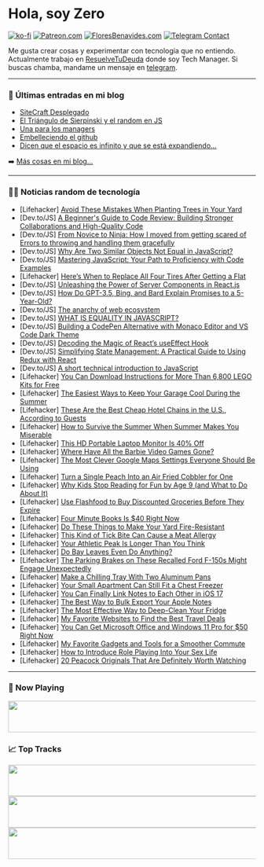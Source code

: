 # Hola, soy Zero

[![ko-fi](https://ko-fi.com/img/githubbutton_sm.svg)](https://ko-fi.com/J3J4N0LUK)
[![Patreon.com](https://img.shields.io/endpoint.svg?url=https%3A%2F%2Fshieldsio-patreon.vercel.app%2Fapi%3Fusername%3Dzerodragon%26type%3Dpatrons&style=for-the-badge)](https://patreon.com/zerodragon)
[![FloresBenavides.com](https://img.shields.io/website?down_message=oops&label=MiBlog&style=for-the-badge&up_message=online&url=https%3A%2F%2Ffloresbenavides.com)](https://floresbenavides.com)
[![Telegram Contact](https://img.shields.io/badge/escr%C3%ADbeme-ZeroDragon-%2326A5E4?style=for-the-badge&logo=telegram)](https://t.me/zerodragon)

Me gusta crear cosas y experimentar con tecnología que no entiendo.
Actualmente trabajo en [ResuelveTuDeuda](http://github.com/resuelve) donde soy Tech Manager.
Si buscas chamba, mandame un mensaje en [telegram](https://t.me/zerodragon).

---

### 📕 Últimas entradas en mi blog
<!-- BLOG-POST-LIST:START -->
- [SiteCraft Desplegado](https://floresbenavides.com/sitecraft-desplegado/)
- [El Triángulo de Sierpinski y el random en JS](https://floresbenavides.com/el-triangulo-de-sierpinski-y-el-random-en-js/)
- [Una para los managers](https://floresbenavides.com/una-para-los-managers/)
- [Embelleciendo el github](https://floresbenavides.com/embelleciendo-el-github/)
- [Dicen que el espacio es infinito y que se está expandiendo…](https://floresbenavides.com/dicen-que-el-espacio-es-infinito-y-que-se-esta-expandiendo/)
<!-- BLOG-POST-LIST:END -->

➡️ [Más cosas en mi blog...](https://floresbenavides.com)

---

### 👨‍💻 Noticias random de tecnología
<!-- TECH-POSTS:START -->
- [Lifehacker] [Avoid These Mistakes When Planting Trees in Your Yard](https://lifehacker.com/avoid-these-mistakes-when-planting-trees-in-your-yard-1850683296)
- [Dev.to/JS] [A Beginner&#39;s Guide to Code Review: Building Stronger Collaborations and High-Quality Code](https://dev.to/hr21don/a-beginners-guide-to-code-review-building-stronger-collaborations-and-high-quality-code-1dmc)
- [Dev.to/JS] [From Novice to Ninja: How I moved from getting scared of Errors to throwing and handling them gracefully](https://dev.to/danielasaboro/from-novice-to-ninja-how-i-moved-from-getting-scared-of-errors-to-throwing-and-handling-them-gracefully-598a)
- [Dev.to/JS] [Why Are Two Similar Objects Not Equal in JavaScript?](https://dev.to/lalitkumawat1m/why-are-two-similar-objects-not-equal-in-javascript-4i0)
- [Dev.to/JS] [Mastering JavaScript: Your Path to Proficiency with Code Examples](https://dev.to/idurar/mastering-javascript-your-path-to-proficiency-with-code-examples-48jo)
- [Lifehacker] [Here’s When to Replace All Four Tires After Getting a Flat](https://lifehacker.com/here-s-when-to-replace-all-four-tires-after-getting-a-f-1850683287)
- [Dev.to/JS] [Unleashing the Power of Server Components in React.js](https://dev.to/vale/unleashing-the-power-of-server-components-in-reactjs-kn4)
- [Dev.to/JS] [How Do GPT-3.5, Bing, and Bard Explain Promises to a 5-Year-Old?](https://dev.to/shrihari/how-do-gpt-35-bing-and-bard-explain-promises-to-a-5-year-old-38kn)
- [Dev.to/JS] [The anarchy of web ecosystem](https://dev.to/olshamb/the-anarchy-of-web-ecosystem-1m14)
- [Dev.to/JS] [WHAT IS EQUALITY IN JAVASCRIPT?](https://dev.to/maakai123/what-is-equality-and-boolean-logic-in-javascript-4o8c)
- [Dev.to/JS] [Building a CodePen Alternative with Monaco Editor and VS Code Dark Theme](https://dev.to/sh20raj/building-a-codepen-alternative-with-monaco-editor-and-vs-code-dark-theme-j52)
- [Dev.to/JS] [Decoding the Magic of React’s useEffect Hook](https://dev.to/vale/decoding-the-magic-of-reacts-useeffect-hook-1f0h)
- [Dev.to/JS] [Simplifying State Management: A Practical Guide to Using Redux with React](https://dev.to/bilal1718/simplifying-state-management-a-practical-guide-to-using-redux-with-react-poa)
- [Dev.to/JS] [A short technical introduction to JavaScript](https://dev.to/odus_ex/a-short-technical-introduction-to-javascript-13a0)
- [Lifehacker] [You Can Download Instructions for More Than 6,800 LEGO Kits for Free](https://lifehacker.com/you-can-download-instructions-for-more-than-6-800-lego-1850683478)
- [Lifehacker] [The Easiest Ways to Keep Your Garage Cool During the Summer](https://lifehacker.com/the-easiest-ways-to-keep-your-garage-cool-during-the-su-1850683465)
- [Lifehacker] [These Are the Best Cheap Hotel Chains in the U.S., According to Guests](https://lifehacker.com/these-are-the-best-cheap-hotel-chains-in-the-u-s-acco-1850683452)
- [Lifehacker] [How to Survive the Summer When Summer Makes You Miserable](https://lifehacker.com/how-to-survive-the-summer-when-summer-makes-you-miserab-1796164224)
- [Lifehacker] [This HD Portable Laptop Monitor Is 40% Off](https://lifehacker.com/this-hd-portable-laptop-monitor-is-40-off-1850675799)
- [Lifehacker] [Where Have All the Barbie Video Games Gone?](https://lifehacker.com/where-have-all-the-barbie-video-games-gone-1850688080)
- [Lifehacker] [The Most Clever Google Maps Settings Everyone Should Be Using](https://lifehacker.com/the-most-clever-google-maps-settings-everyone-should-be-1850682153)
- [Lifehacker] [Turn a Single Peach Into an Air Fried Cobbler for One](https://lifehacker.com/turn-a-single-peach-into-an-air-fried-cobbler-for-one-1850687959)
- [Lifehacker] [Why Kids Stop Reading for Fun by Age 9 &lpar;and What to Do About It&rpar;](https://lifehacker.com/why-kids-stop-reading-for-fun-by-age-9-and-what-to-do-1833554143)
- [Lifehacker] [Use Flashfood to Buy Discounted Groceries Before They Expire](https://lifehacker.com/use-flashfood-to-buy-discounted-groceries-before-they-e-1850687424)
- [Lifehacker] [Four Minute Books Is $40 Right Now](https://lifehacker.com/four-minute-books-is-40-right-now-1850675624)
- [Lifehacker] [Do These Things to Make Your Yard Fire-Resistant](https://lifehacker.com/do-these-things-to-make-your-yard-fire-resistant-1850685319)
- [Lifehacker] [This Kind of Tick Bite Can Cause a Meat Allergy](https://lifehacker.com/what-to-know-about-the-tick-that-can-make-you-allergic-1848982558)
- [Lifehacker] [Your Athletic Peak Is Longer Than You Think](https://lifehacker.com/your-athletic-peak-is-longer-than-you-think-1850686971)
- [Lifehacker] [Do Bay Leaves Even Do Anything?](https://lifehacker.com/do-bay-leaves-even-do-anything-1793275685)
- [Lifehacker] [The Parking Brakes on These Recalled Ford F-150s Might Engage Unexpectedly](https://lifehacker.com/the-parking-brakes-on-these-recalled-ford-f-150s-might-1850686708)
- [Lifehacker] [Make a Chilling Tray With Two Aluminum Pans](https://lifehacker.com/make-a-chilling-tray-with-two-aluminum-pans-1850684265)
- [Lifehacker] [Your Small Apartment Can Still Fit a Chest Freezer](https://lifehacker.com/your-apartment-needs-a-chest-freezer-1826933762)
- [Lifehacker] [You Can Finally Link Notes to Each Other in iOS 17](https://lifehacker.com/you-can-finally-link-notes-to-each-other-in-ios-17-1850685424)
- [Lifehacker] [The Best Way to Bulk Export Your Apple Notes](https://lifehacker.com/the-best-way-to-bulk-export-your-apple-notes-1850685680)
- [Lifehacker] [The Most Effective Way to Deep-Clean Your Fridge](https://lifehacker.com/de-stink-your-fridge-for-good-with-this-deep-cleaning-r-1786969699)
- [Lifehacker] [My Favorite Websites to Find the Best Travel Deals](https://lifehacker.com/my-favorite-websites-to-find-the-best-travel-deals-1850684316)
- [Lifehacker] [You Can Get Microsoft Office and Windows 11 Pro for $50 Right Now](https://lifehacker.com/you-can-get-microsoft-office-and-windows-11-pro-for-50-1850675710)
- [Lifehacker] [My Favorite Gadgets and Tools for a Smoother Commute](https://lifehacker.com/my-favorite-gadgets-and-tools-for-a-smoother-commute-1850683554)
- [Lifehacker] [How to Introduce Role Playing Into Your Sex Life](https://lifehacker.com/how-to-introduce-role-playing-into-your-sex-life-1850684587)
- [Lifehacker] [20 Peacock Originals That Are Definitely Worth Watching](https://lifehacker.com/12-peacock-originals-that-are-definitely-worth-watching-1847731247)<!-- TECH-POSTS:END -->

---

### 🎵 Now Playing
<a href="https://spotify-now-playing-dun.vercel.app/now-playing?open"><img src="https://spotify-now-playing-dun.vercel.app/now-playing" width="540" height="64"></a>

### 📈 Top Tracks
<a href="https://spotify-now-playing-dun.vercel.app/top-tracks?i=1&open"><img src="https://spotify-now-playing-dun.vercel.app/top-tracks?i=1" width="540" height="64"></a>
<a href="https://spotify-now-playing-dun.vercel.app/top-tracks?i=2&open"><img src="https://spotify-now-playing-dun.vercel.app/top-tracks?i=2" width="540" height="64"></a>
<a href="https://spotify-now-playing-dun.vercel.app/top-tracks?i=3&open"><img src="https://spotify-now-playing-dun.vercel.app/top-tracks?i=3" width="540" height="64"></a>

